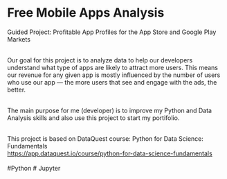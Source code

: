 # Free Mobile Apps Analysis
Guided Project: Profitable App Profiles for the App Store and Google Play Markets <br/> <br/>

Our goal for this project is to analyze data to help our developers understand what type of apps are likely to attract more users. This means our revenue for any given app is mostly influenced by the number of users who use our app — the more users that see and engage with the ads, the better.  <br/><br/>

The main purpose for me (developer) is to improve my Python and Data Analysis skills and also use this project to start my portifolio. <br/> <br/>

This project is based on DataQuest course: Python for Data Science: Fundamentals <br/>
https://app.dataquest.io/course/python-for-data-science-fundamentals<br/><br/>
#Python # Jupyter

